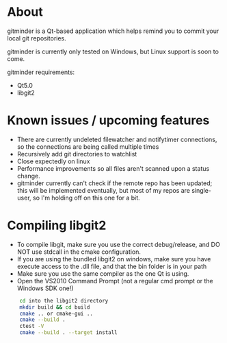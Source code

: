 About
=====
gitminder is a Qt-based application which helps remind you to commit your local git repositories.

gitminder is currently only tested on Windows, but Linux support is soon to come.

gitminder requirements:
* Qt5.0
* libgit2

Known issues / upcoming features
================================
* There are currently undeleted filewatcher and notifytimer connections, so the connections are being called multiple times
* Recursively add git directories to watchlist
* Close expectedly on linux
* Performance improvements so all files aren't scanned upon a status change.
* gitminder currently can't check if the remote repo has been updated; this will be implemented eventually, but most of my repos are single-user, so I'm holding off on this one for a bit.

Compiling libgit2
=================
* To compile libgit, make sure you use the correct debug/release, and DO NOT use stdcall in the cmake configuration.
* If you are using the bundled libgit2 on windows, make sure you have execute access to the .dll file, and that the bin folder is in your path
* Make sure you use the same compiler as the one Qt is using.
* Open the VS2010 Command Prompt (not a regular cmd prompt or the Windows SDK one!)

``` bash
	cd into the libgit2 directory
	mkdir build && cd build
	cmake .. or cmake-gui ..
	cmake --build .
	ctest -V
	cmake --build . --target install
```
